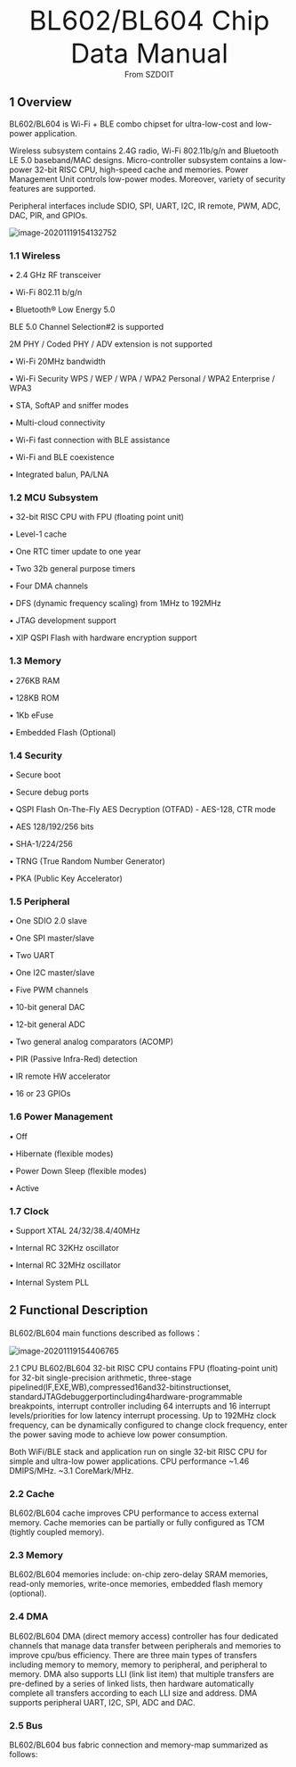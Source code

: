 <center><font size=10> BL602/BL604 Chip Data Manual </center></font>
<center> From SZDOIT</center>

## 1 Overview

BL602/BL604 is Wi-Fi + BLE combo chipset for ultra-low-cost and low-power application.

Wireless subsystem contains 2.4G radio, Wi-Fi 802.11b/g/n and Bluetooth LE 5.0 baseband/MAC designs. Micro-controller subsystem contains a low-power 32-bit RISC CPU, high-speed cache and memories. Power Management Unit controls low-power modes. Moreover, variety of security features are supported.

Peripheral interfaces include SDIO, SPI, UART, I2C, IR remote, PWM, ADC, DAC, PIR, and GPIOs.

![image-20201119154132752](image-20201119154132752.png)

### 1.1 Wireless

• 2.4 GHz RF transceiver

• Wi-Fi 802.11 b/g/n

• Bluetooth® Low Energy 5.0

BLE 5.0 Channel Selection#2 is supported

2M PHY / Coded PHY / ADV extension is not supported

• Wi-Fi 20MHz bandwidth

• Wi-Fi Security WPS / WEP / WPA / WPA2 Personal / WPA2 Enterprise / WPA3

• STA, SoftAP and sniffer modes

• Multi-cloud connectivity

• Wi-Fi fast connection with BLE assistance

• Wi-Fi and BLE coexistence

• Integrated balun, PA/LNA

### 1.2 MCU Subsystem

• 32-bit RISC CPU with FPU (floating point unit)

• Level-1 cache

• One RTC timer update to one year

• Two 32b general purpose timers

• Four DMA channels

• DFS (dynamic frequency scaling) from 1MHz to 192MHz

• JTAG development support

• XIP QSPI Flash with hardware encryption support

### 1.3 Memory

• 276KB RAM

• 128KB ROM

• 1Kb eFuse

• Embedded Flash (Optional)

### 1.4 Security

• Secure boot

• Secure debug ports

• QSPI Flash On-The-Fly AES Decryption (OTFAD) - AES-128, CTR mode

• AES 128/192/256 bits

• SHA-1/224/256

• TRNG (True Random Number Generator)

• PKA (Public Key Accelerator)

### 1.5 Peripheral

• One SDIO 2.0 slave

• One SPI master/slave

• Two UART

• One I2C master/slave

• Five PWM channels

• 10-bit general DAC

• 12-bit general ADC

• Two general analog comparators (ACOMP)

• PIR (Passive Infra-Red) detection

• IR remote HW accelerator

• 16 or 23 GPIOs

### 1.6 Power Management

• Off

• Hibernate (flexible modes)

• Power Down Sleep (flexible modes)

• Active

### 1.7 Clock

• Support XTAL 24/32/38.4/40MHz

• Internal RC 32KHz oscillator

• Internal RC 32MHz oscillator

• Internal System PLL

## 2 Functional Description

BL602/BL604 main functions described as follows：

![image-20201119154406765](image-20201119154406765.png)

2.1 CPU
BL602/BL604 32-bit RISC CPU contains FPU (floating-point unit) for 32-bit single-precision arithmetic, three-stage pipelined(IF,EXE,WB),compressed16and32-bitinstructionset, standardJTAGdebuggerportincluding4hardware-programmable breakpoints, interrupt controller including 64 interrupts and 16 interrupt levels/priorities for low latency interrupt processing. Up to 192MHz clock frequency, can be dynamically configured to change clock frequency, enter the power saving mode to achieve low power consumption.

Both WiFi/BLE stack and application run on single 32-bit RISC CPU for simple and ultra-low power applications. CPU
performance ~1.46 DMIPS/MHz. ~3.1 CoreMark/MHz.

### 2.2 Cache

BL602/BL604 cache improves CPU performance to access external memory. Cache memories can be partially or fully configured as TCM (tightly coupled memory).

### 2.3 Memory

BL602/BL604 memories include: on-chip zero-delay SRAM memories, read-only memories, write-once memories, embedded flash memory (optional).

### 2.4 DMA

BL602/BL604 DMA (direct memory access) controller has four dedicated channels that manage data transfer between peripherals and memories to improve cpu/bus efficiency. There are three main types of transfers including memory to memory, memory to peripheral, and peripheral to memory. DMA also supports LLI (link list item) that multiple transfers are pre-defined by a series of linked lists, then hardware automatically complete all transfers according to each LLI size and address. DMA supports peripheral UART, I2C, SPI, ADC and DAC.

### 2.5 Bus

BL602/BL604 bus fabric connection and memory-map summarized as follows: